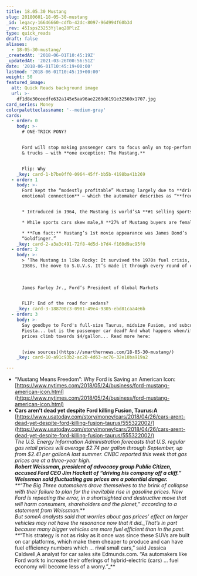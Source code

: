 ```yaml
---
title: 18.05.30 Mustang
slug: 20180601-18-05-30-mustang
_id: legacy-16646660-cdfb-42dc-8097-96d994f60b3d
_rev: 45Isps23253Yjlaq28PlzZ
type: quick_reads
draft: false
aliases:
  - 18-05-30-mustang/
_createdAt: '2018-06-01T10:45:19Z'
_updatedAt: '2021-03-26T00:56:51Z'
date: '2018-06-01T10:45:19+00:00'
lastmod: '2018-06-01T10:45:19+00:00'
weight: 50
featured_image:
  alt: Quick Reads background image
  url: >-
    df1d8e30ceedfe632a145e5aa96ae2269d6191e32560x1707.jpg
card_series: Money
colorpaletteclassname: '--medium-gray'
cards:
  - order: 0
    body: >-
      # ONE-TRICK PONY?


      Ford will stop making passenger cars to focus only on top-performing SUVs
      & trucks — with **one exception: The Mustang.**


      Flip: Why
    _key: card-1-b7be0ff0-0964-45ff-bb5b-4198ba41b269
  - order: 1
    body: >-
      Ford kept the “modestly profitable” Mustang largely due to **drivers’
      emotional connection** – which the automaker describes as “**freedom**.”


      * Introduced in 1964, the Mustang is world’sA **#1 selling sports car.**

      * While sports cars skew male,A **27% of Mustang buyers are female.**

      * **Fun fact:** Mustang’s 1st movie appearance was James Bond’s
      “Goldfinger.”
    _key: card-2-a3a3c491-72f8-4d5d-b7d4-f160d9ac95f0
  - order: 2
    body: >-
      > ‘The Mustang is like Rocky: It survived the 1970s fuel crisis, the glam
      1980s, the move to S.U.V.s. It’s made it through every round of cuts.’  
        
        
        
      James Farley Jr., Ford’s President of Global Markets


      FLIP: End of the road for sedans?
    _key: card-3-188700c3-0981-49e4-9305-ebd81caa4e6b
  - order: 3
    body: >-
      Say goodbye to Ford's full-size Taurus, midsize Fusion, and subcompact
      Fiesta... but is the passenger car dead? And what happens when/if gas
      prices climb towards $4/gallon... Read more here:


      [view sources](https://smarthernews.com/18-05-30-mustang/)
    _key: card-10-a91c93b2-ac20-4d63-ac76-32e10ba919a2

---
```

* “Mustang Means Freedom”: Why Ford is Saving an American Icon:  
[https://www.nytimes.com/2018/05/24/business/ford-mustang-american-icon.html](https://www.nytimes.com/2018/05/24/business/ford-mustang-american-icon.html)
* **Cars aren’t dead yet despite Ford killing Fusion, Taurus:A** [https://www.usatoday.com/story/money/cars/2018/04/26/cars-arent-dead-yet-despite-ford-killing-fusion-taurus/555322002/](https://www.usatoday.com/story/money/cars/2018/04/26/cars-arent-dead-yet-despite-ford-killing-fusion-taurus/555322002/)  
_The U.S. Energy Information Administration forecasts that U.S. regular gas retail prices will average $2.74 per gallon through September, up from $2.41 per gallonA last summer. CNBC reported this week that gas prices are at a three-year high._  
___**Robert Weissman, president of advocacy group Public Citizen, accused Ford CEO Jim Hackett of “driving his company off a cliff.” Weissman said fluctuating gas prices are a potential danger.**_  
**_“The Big Three automakers drove themselves to the brink of collapse with their failure to plan for the inevitable rise in gasoline prices. Now Ford is repeating the error, in a shortsighted and destructive move that will harm consumers, shareholders and the planet,” according to a statement from Weissman._**  
_But someA analysts said that worries about gas prices’ effect on larger vehicles may not have the resonance now that it did.__That’s in part because many bigger vehicles are more fuel efficient than in the past._  
**_“This strategy is not as risky as it once was since these SUVs are built on car platforms, which make them cheaper to produce and can have fuel efficiency numbers which … rival small cars,” said Jessica Caldwell,A analyst for car sales site Edmunds.com. “As automakers like Ford work to increase their offerings of hybrid-electric (cars) … fuel economy will become less of a worry.”_**